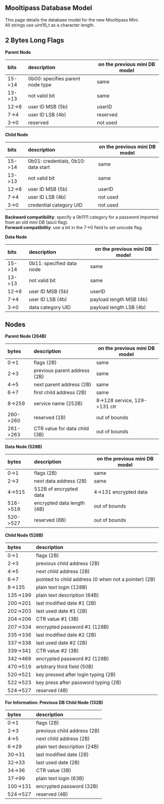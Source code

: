 ## [](#header-1) Mooltipass Database Model
This page details the database model for the new Mooltipass Mini.  
All strings use uint16_t as a character length.  
   
## [](#header-2) 2 Bytes Long Flags

**Parent Node**

| bits | description | on the previous mini DB model |
|:-----|:------------|-------------------------------|
| 15->14 | 0b00: specifies parent node type | same |
| 13->13 | not valid bit | same |
| 12->8 | user ID MSB (5b) | userID |
| 7->4 | user ID LSB (4b) | reserved |
| 3->0 | reserved | not used |

**Child Node**

| bits | description | on the previous mini DB model |
|:-----|:------------|-------------------------------|
| 15->14 | 0b01: credentials, 0b10: data start | same |
| 13->13 | not valid bit | same |
| 12->8 | user ID MSB (5b) | userID |
| 7->4 | user ID LSB (4b) | not used |
| 3->0 | credential category UID | not used |

**Backward compatibility**: specify a 0b1111 category for a password imported from an old mini DB (ascii flag).  
**Forward compatibility**: use a bit in the 7->0 field to set unicode flag.  

**Data Node**

| bits | description | on the previous mini DB model |
|:-----|:------------|-------------------------------|
| 15->14 | 0b11: specified data node | same |
| 13->13 | not valid bit | same |
| 12->8 | user ID MSB (5b) | userID |
| 7->4 | user ID LSB (4b) | payload length MSB (4b) |
| 3->0 | data category UID | payload length LSB (4b) |

## [](#header-2) Nodes

**Parent Node (264B)**

| bytes | description | on the previous mini DB model |
|:------|:------------|-------------------------------|
| 0->1 | flags (2B) | same |
| 2->3 | previous parent address (2B) | same |
| 4->5 | next parent address (2B) | same |
| 6->7 | first child address (2B) | same |
| 8->259 | service name (252B) | 8->128 service, 129->131 ctr |
| 260->260 | reserved (1B) | out of bounds |
| 261->263 | CTR value for data child (3B) | out of bounds |

**Data Node (528B)**

| bytes | description | on the previous mini DB model |
|:------|:------------|-------------------------------|
| 0->1 | flags (2B) | same |
| 2->3 | next data address (2B) | same |
| 4->515 | 512B of encrypted data | 4->131 encrypted data |
| 516->519 | encrypted data length (4B) | out of bounds |
| 520->527 | reserved (8B) | out of bounds |

**Child Node (528B)**

| bytes | description |
|:------|:------------|
| 0->1 | flags (2B) |
| 2->3 | previous child address (2B) |
| 4->5 | next child address (2B) |
| 6->7 | pointed to child address (0 when not a pointer) (2B) |
| 8->135 | plain text login (128B) |
| 135->199 | plain text description (64B) |
| 200->201 | last modified date #1 (2B) |
| 202->203 | last used date #1 (2B) |
| 204->206 | CTR value #1 (3B) |
| 207->334 | encrypted password #1 (128B) |
| 335->336 | last modified date #2 (2B) |
| 337->338 | last used date #2 (2B) |
| 339->341 | CTR value #2 (3B) |
| 342->469 | encrypted password #2 (128B) |
| 470->519 | arbitrary third field (50B) |
| 520->521 | key pressed after login typing (2B) |
| 522->523 | key press after password typing (2B) |
| 524->527 | reserved (4B) |

**For Information: Previous DB Child Node (132B)**

| bytes | description |
|:------|:------------|
| 0->1 | flags (2B) |
| 2->3 | previous child address (2B) |
| 4->5 | next child address (2B) |
| 6->29 | plain text description (24B) |
| 30->31 | last modified date (2B) |
| 32->33 | last used date (2B) |
| 34->36 | CTR value (3B) |
| 37->99 | plain text login (63B) |
| 100->131 | encrypted password (32B) |
| 524->527 | reserved (4B) |

